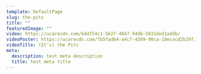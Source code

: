 ```yaml
---
template: DefaultPage
slug: the-pits
title: ""
featuredImage: ""
video: https://ucarecdn.com/64df54c1-5b2f-4847-94db-5831ded1addb/
videoPoster: https://ucarecdn.com/7b5fad64-a4c7-4269-90ca-18ecacd2b29f/
videoTitle: (It's) the Pits
meta:
  description: test meta description
  title: test meta title
---
```

